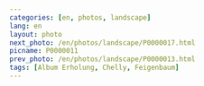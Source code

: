 ```yaml
---
categories: [en, photos, landscape]
lang: en
layout: photo
next_photo: /en/photos/landscape/P0000017.html
picname: P0000011
prev_photo: /en/photos/landscape/P0000013.html
tags: [Album Erholung, Chelly, Feigenbaum]
---
```

